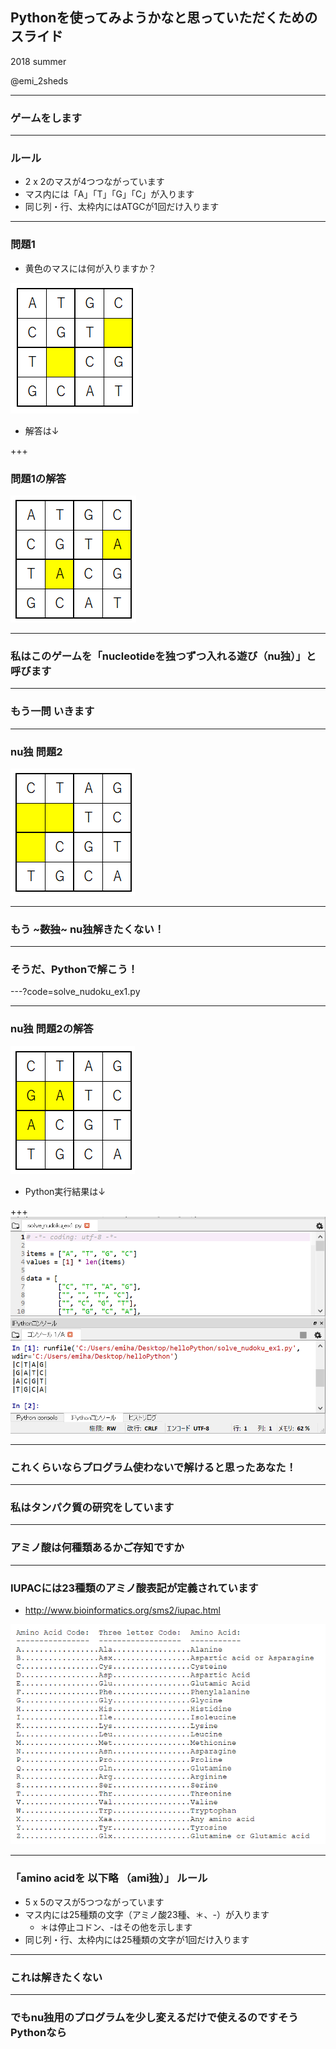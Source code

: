 ## Pythonを使ってみようかなと思っていただくためのスライド

2018 summer

@emi_2sheds

---
### ゲームをします

---
### ルール
- 2 x 2のマスが4つつながっています
- マス内には「A」「T」「G」「C」が入ります
- 同じ列・行、太枠内にはATGCが1回だけ入ります

---
### 問題1
- 黄色のマスには何が入りますか？

![nu独1Q](nudoku1_q.PNG)

- 解答は↓

+++
### 問題1の解答

![nu独1A](nudoku1_a.PNG)

---
### 私はこのゲームを「nucleotideを独つずつ入れる遊び（nu独）」と呼びます

---
### もう一問 いきます

---
### nu独 問題2

![nu独2Q](nudoku2_q.PNG)

---
### もう ~~~数独~~~ nu独解きたくない！

---
### そうだ、Pythonで解こう！

---?code=solve_nudoku_ex1.py

---
### nu独 問題2の解答

![nu独2A](nudoku2_a.PNG)

- Python実行結果は↓

+++
![nu独2A](spyder1.png)

---
### これくらいならプログラム使わないで解けると思ったあなた！

---
### 私はタンパク質の研究をしています

---
### アミノ酸は何種類あるかご存知ですか

---
### IUPACには23種類のアミノ酸表記が定義されています
- http://www.bioinformatics.org/sms2/iupac.html

![アミノ酸表記](iupac_aa.PNG)

---
### 「amino acidを 以下略 （ami独）」 ルール
- 5 x 5のマスが5つつながっています
- マス内には25種類の文字（アミノ酸23種、＊、-）が入ります
  - ＊は停止コドン、-はその他を示します
- 同じ列・行、太枠内には25種類の文字が1回だけ入ります

---
### これは解きたくない

---
### でもnu独用のプログラムを少し変えるだけで使えるのですそうPythonなら


